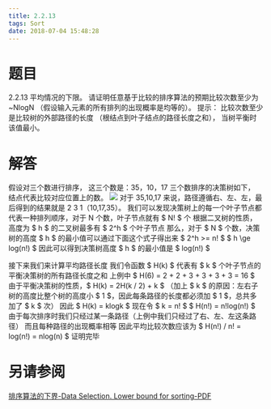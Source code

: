 ```yaml
---
title: 2.2.13
tags: Sort
date: 2018-07-04 15:48:28
---
```


# 题目

2.2.13
平均情况的下限。
请证明任意基于比较的排序算法的预期比较次数至少为 ~NlogN
（假设输入元素的所有排列的出现概率是均等的）。 
提示：
比较次数至少是比较树的外部路径的长度
（根结点到叶子结点的路径长度之和），
当树平衡时该值最小。

# 解答

假设对三个数进行排序，
这三个数是：35，10，17 
三个数排序的决策树如下，
结点代表比较对应位置上的数。
![](./1.jpg)
对于 35,10,17 来说，路径遵循右、左、左，最后得到的结果就是 2 3 1（10,17,35）。
我们可以发现决策树上的每一个叶子节点都代表一种排列顺序，对于 N 个数，叶子节点就有 $ N! $ 个
根据二叉树的性质，高度为 $ h $ 的二叉树最多有 $ 2^h $ 个叶子节点
那么，对于 $ N $ 个数，决策树的高度 $ h $ 的最小值可以通过下面这个式子得出来
$ 2^h >= n! $
$ h \ge log(n!) $
因此可以得到决策树高度 $ h $ 的最小值是 $ log(n!) $ 

接下来我们来计算平均路径长度
我们令函数 $ H(k) $ 代表有 $ k $ 个叶子节点的平衡决策树的所有路径长度之和
上例中 $ H(6) = 2 + 2 + 3 + 3 + 3 + 3 = 16 $
由于平衡决策树的性质，$ H(k) = 2H(k / 2) + k $
（加上 $ k $ 的原因：左右子树的高度比整个树的高度小 $ 1 $，因此每条路径的长度都必须加 $ 1 $，总共多加了 $ k $ 次）
因此 $ H(k) = klogk $
现在令 $ k = n! $
$ H(n!) = n!log(n!) $
由于每次排序时我们只经过某一条路径（上例中我们只经过了右、左、左这条路径）
而且每种路径的出现概率相等
因此平均比较次数应该为 $ H(n!) / n! = log(n!) = nlog(n) $
证明完毕

# 另请参阅

[排序算法的下界-Data Selection. Lower bound for sorting-PDF](https://www.cs.auckland.ac.nz/courses/compsci220s1c/lectures/2016S1C/CS220-Lecture12.pdf)